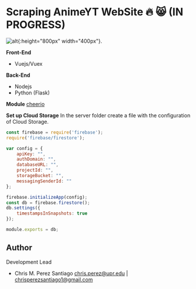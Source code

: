 # Scraping AnimeYT WebSite :fire: 😸 (IN PROGRESS)

![alt](https://raw.githubusercontent.com/tanrax/workshop-flask-with-vuejs/master/flaskyvuejs.jpg){:height="800px" width="400px"}.


**Front-End**
- Vuejs/Vuex

**Back-End**
- Nodejs
- Python (Flask)

**Module** 
[cheerio](https://cheerio.js.org/)

**Set up Cloud Storage**
In the server folder create a file with the configuration of Cloud Storage.

```javascript
const firebase = require('firebase');
require('firebase/firestore');

var config = {
    apiKey: "",
    authDomain: "",
    databaseURL: "",
    projectId: "",
    storageBucket: "",
    messagingSenderId: ""
};

firebase.initializeApp(config);
const db = firebase.firestore();
db.settings({
    timestampsInSnapshots: true
});

module.exports = db;
```

**Author**
-----------------
Development Lead

 - Chris M. Perez Santiago   chris.perez@upr.edu | chrisperezsantiago1@gmail.com
